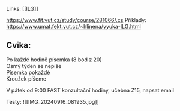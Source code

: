 Links: [[ILG]]

https://www.fit.vut.cz/study/course/281066/.cs
Příklady: https://www.umat.fekt.vut.cz/~hlinena/vyuka-ILG.html
## Cvika:
Po každé hodině písemka (8 bod z 20)  
Osmý týden se nepíše  
Písemka pokaždé  
Kroužek píšeme  
  
V pátek od 9:00 FAST konzultační hodiny, učebna Z15, napsat email


Testy:
![[IMG_20240916_081935.jpg]]
